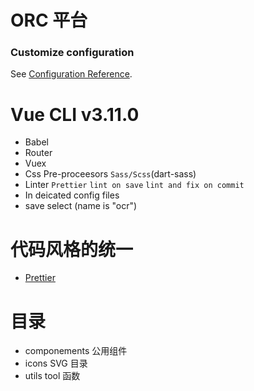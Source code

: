 # ORC 平台

### Customize configuration

See [Configuration Reference](https://cli.vuejs.org/config/).

# Vue CLI v3.11.0

- Babel
- Router
- Vuex
- Css Pre-proceesors `Sass/Scss`(dart-sass)
- Linter `Prettier` `lint on save` `lint and fix on commit`
- In deicated config files
- save select (name is "ocr")

# 代码风格的统一

- [Prettier](https://segmentfault.com/a/1190000012909159)

# 目录

- componements 公用组件
- icons SVG 目录
- utils tool 函数
